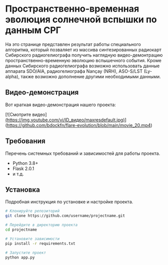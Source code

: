 # Пространственно-временная эволюция солнечной вспышки по данным СРГ
На это странице представлен результат работы специального алгоритма, который позваляет из массива синтезированных радиокарт
Сибирского радиогелиографа получить наглядную видео-демонтрацию пространственно-временную эволюцию вспышечного события.
Кроме данных Сибирского радиогелиографа возможно использовать данные аппарата SDO/AIA, радиогелиографа Nançay (NRH), 
ASO-S/LST (Ly-alpha), также возможно дополнение другими необходимыми данными.


## Видео-демонстрация
Вот краткая видео-демонстрация нашего проекта:

[![Смотрите видео][(https://img.youtube.com/vi/ID_видео/maxresdefault.jpg)](https://www.youtube.com/watch?v=ID_видео)](https://github.com/bdockfn/flare-evolution/blob/main/movie_20.mp4)


## Требования
Перечень системных требований и зависимостей для работы проекта.

- Python 3.8+
- Flask 2.0.1
- и т.д.

## Установка
Подробная инструкция по установке и настройке проекта.

```bash
# Клонируйте репозиторий
git clone https://github.com/username/projectname.git

# Перейдите в директорию проекта
cd projectname

# Установите зависимости
pip install -r requirements.txt

# Запустите проект
python app.py
